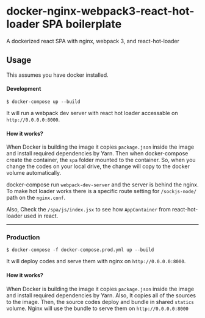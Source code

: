 docker-nginx-webpack3-react-hot-loader SPA boilerplate
===========================

A dockerized react SPA with nginx, webpack 3, and react-hot-loader



## Usage

This assumes you have docker installed.

#### Development

    $ docker-compose up --build

It will run a webpack dev server with react hot loader accessable on `http://0.0.0.0:8000`.

#### How it works?

When Docker is building the image it copies `package.json` inside the image and install required dependencies by Yarn. Then when docker-compose create the container, the `spa` folder mounted to the container. So, when you change the codes on your local drive, the change will copy to the docker volume automatically. 

docker-compose run `webpack-dev-server` and the server is behind the nginx. To make hot loader works there is a specific route setting for `/sockjs-node/` path on the `nginx.conf`.

Also, Check the `/spa/js/index.jsx` to see how `AppContainer` from react-hot-loader used in react.

---
### Production


    $ docker-compose -f docker-compose.prod.yml up --build
    

It will deploy codes and serve them with nginx on `http://0.0.0.0:8000`.

#### How it works?

When Docker is building the image it copies `package.json` inside the image and install required dependencies by Yarn. Also, It copies all of the sources to the image. Then, the source codes deploy and bundle in shared `statics` volume. Nginx will use the bundle to serve them on `http://0.0.0.0:8000`



